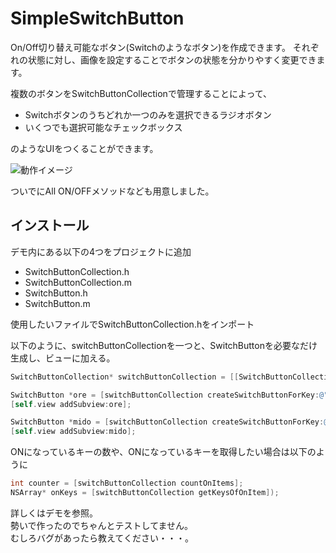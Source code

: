 SimpleSwitchButton
==================

On/Off切り替え可能なボタン(Switchのようなボタン)を作成できます。
それぞれの状態に対し、画像を設定することでボタンの状態を分かりやすく変更できます。

複数のボタンをSwitchButtonCollectionで管理することによって、
* Switchボタンのうちどれか一つのみを選択できるラジオボタン
* いくつでも選択可能なチェックボックス

のようなUIをつくることができます。

![動作イメージ](https://raw.github.com/matsu-chara/SimpleSwitchButton/master/SimpleSwitchButton/images/capture.png)

ついでにAll ON/OFFメソッドなども用意しました。


## インストール

デモ内にある以下の4つをプロジェクトに追加

* SwitchButtonCollection.h
* SwitchButtonCollection.m
* SwitchButton.h
* SwitchButton.m

使用したいファイルでSwitchButtonCollection.hをインポート

以下のように、switchButtonCollectionを一つと、SwitchButtonを必要なだけ生成し、ビューに加える。

```objective-c
SwitchButtonCollection* switchButtonCollection = [[SwitchButtonCollection alloc] initWithSwitchButtonMode:asCheckBox];

SwitchButton *ore = [switchButtonCollection createSwitchButtonForKey:@"ore" ButtonFrame:CGRectMake(0, 50, 100, 100) OnImageName:@"ore_on.png" OffImageName:@"ore_off.png"];
[self.view addSubview:ore];

SwitchButton *mido = [switchButtonCollection createSwitchButtonForKey:@"mido" ButtonFrame:CGRectMake(100, 50, 100, 100) OnImageName:@"mido_on.png" OffImageName:@"mido_off.png"];
[self.view addSubview:mido];

```

ONになっているキーの数や、ONになっているキーを取得したい場合は以下のように

```objective-c
int counter = [switchButtonCollection countOnItems];
NSArray* onKeys = [switchButtonCollection getKeysOfOnItem]);
```



詳しくはデモを参照。  
勢いで作ったのでちゃんとテストしてません。  
むしろバグがあったら教えてください・・・。
